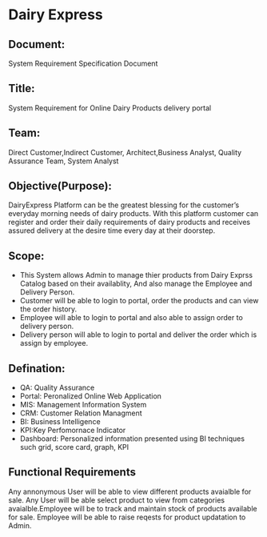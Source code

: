 # Dairy Express
## Document:
System Requirement Specification Document

## Title:
System Requirement for Online Dairy Products delivery portal

## Team:
Direct Customer,Indirect Customer, Architect,Business Analyst, Quality Assurance Team, System Analyst

## Objective(Purpose):
DairyExpress Platform can be the greatest blessing for the customer’s everyday morning needs of dairy products. With this platform customer can register and order their daily requirements of dairy products and receives assured delivery at the desire time every day at their doorstep.

## Scope:
- This System allows Admin to manage thier products from Dairy Exprss Catalog based on their availablity, And also manage the Employee and Delivery Person. 
- Customer will be able to login to portal, order the products and can view the order history.
- Employee will able to login to portal and also able to assign order to delivery person.
- Delivery person will able to login to portal and deliver the order which is assign by employee.

## Defination:
<ul>
  <li>QA:  Quality Assurance</li>
  <li>Portal: Peronalized Online Web Application</li>
  <li>MIS: Management Information System</li>
  <li>CRM: Customer Relation Managment</li>
  <li>BI:  Business Intelligence</li>
  <li>KPI:Key Perfomornace Indicator</li>
  <li>Dashboard: Personalized information presented using  BI techniques such grid, score card, graph, KPI</li>
 </ul>

## Functional Requirements
Any annonymous User will be able to view different products avaialble for sale. Any User will be able select product to view from categories avaialble.Employee will be to track and maintain stock of products available for sale. Employee will be able to raise reqests for product updatation to Admin.
















